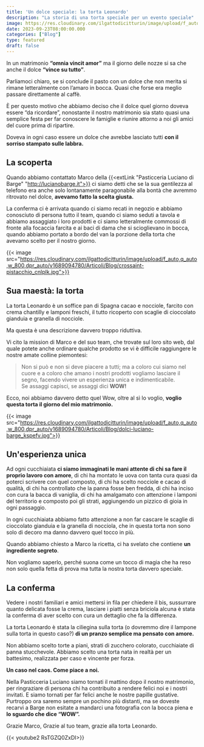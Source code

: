 ```yaml
---
title: 'Un dolce speciale: la torta Leonardo'
description: "La storia di una torta speciale per un evento speciale"
image: https://res.cloudinary.com/ilgattodicitturin/image/upload/f_auto,q_auto,w_800,dpr_auto/v1689874010/Articoli/Blog/torta-leonardo_xx95ou.jpg
date: 2023-09-23T08:00:00.000
categories: ["Blog"]
type: featured
draft: false    
---
```


In un matrimonio **“omnia vincit amor”** ma il giorno delle nozze si sa che anche il dolce **“vince su tutto”**.

Parliamoci chiaro, se si conclude il pasto con un dolce che non merita si rimane letteralmente con l’amaro in bocca.
Quasi che forse era meglio passare direttamente al caffè.

È per questo motivo che abbiamo deciso che il dolce quel giorno doveva essere “da ricordare”, nonostante il nostro matrimonio sia stato quasi una semplice festa per far conoscere le famiglie e riunire attorno a noi gli amici del cuore prima di ripartire. 

Doveva in ogni caso essere un dolce che avrebbe lasciato tutti **con il sorriso stampato sulle labbra.**

## La scoperta

Quando abbiamo contattato Marco della {{<extLink "Pasticceria Luciano di Barge" "http://lucianobarge.it">}} ci siamo detti che se la sua gentilezza al telefono era anche solo lontanamente paragonabile alla bontà che avremmo ritrovato nel dolce, **avevamo fatto la scelta giusta.**

La conferma ci è arrivata quando ci siamo recati in negozio e abbiamo conosciuto di persona tutto il team, quando ci siamo seduti a tavola e abbiamo assaggiato i loro prodotti e ci siamo letteralmente commossi di fronte alla focaccia farcita e ai baci di dama che si scioglievano in bocca, quando abbiamo portato a bordo del van la porzione della torta che avevamo scelto per il nostro giorno. 

{{< image src="https://res.cloudinary.com/ilgattodicitturin/image/upload/f_auto,q_auto,w_800,dpr_auto/v1689094780/Articoli/Blog/crossaint-pistacchio_cnlplk.jpg">}}

## Sua maestà: la torta

La torta Leonardo è un soffice pan di Spagna cacao e nocciole, farcito con crema chantilly e lamponi freschi, il tutto ricoperto con scaglie di cioccolato gianduia e granella di nocciole.

Ma questa è una descrizione davvero troppo riduttiva. 

Vi cito la mission di Marco e del suo team, che trovate sul loro sito web, dal quale potete anche ordinare qualche prodotto se vi è difficile raggiungere le nostre amate colline piemontesi:

> Non si può e non si deve piacere a tutti; ma a coloro cui siamo nel cuore e a coloro che amano i nostri prodotti vogliamo lasciare il segno, facendo vivere un esperienza unica e indimenticabile.  
> Se assaggi capisci, se assaggi dici **WOW!**

Ecco, noi abbiamo davvero detto quel Wow, oltre al sì lo voglio, **voglio questa torta il giorno del mio matrimonio.**

{{< image src="https://res.cloudinary.com/ilgattodicitturin/image/upload/f_auto,q_auto,w_800,dpr_auto/v1689094780/Articoli/Blog/dolci-luciano-barge_kspefv.jpg">}}

## Un'esperienza unica

Ad ogni cucchiaiata **ci siamo immaginati le mani attente di chi sa fare il proprio lavoro con amore**, di chi ha montato le uova con tanta cura quasi da poterci scrivere con quel composto, di chi ha scelto nocciole e cacao di qualità, di chi ha controllato che la panna fosse ben fredda, di chi ha inciso con cura la bacca di vaniglia, di chi ha amalgamato con attenzione i lamponi del territorio e composto poi gli strati, aggiungendo un pizzico di gioia in ogni passaggio. 

In ogni cucchiaiata abbiamo fatto attenzione a non far cascare le scaglie di cioccolato gianduia e la granella di nocciola, che in questa torta non sono solo di decoro ma danno davvero quel tocco in più.

Quando abbiamo chiesto a Marco la ricetta, ci ha svelato che contiene **un ingrediente segreto**. 

Non vogliamo saperlo, perché suona come un tocco di magia che ha reso non solo quella fetta di prova ma tutta la nostra torta davvero speciale.

## La conferma  

Vedere i nostri familiari e amici mettersi in fila per chiedere il bis, sussurrare quanto delicata fosse la crema, lasciare i piatti senza briciola alcuna è stata la conferma di aver scelto con cura un dettaglio che fa la differenza. 

La torta Leonardo è stata la ciliegina sulla torta (o dovremmo dire il lampone sulla torta in questo caso?) **di un pranzo semplice ma pensato con amore.** 

Non abbiamo scelto torte a piani, strati di zucchero colorato, cucchiaiate di panna stucchevole. 
Abbiamo scelto una torta nata in realtà per un battesimo, realizzata per caso e vincente per forza.

**Un caso nel caos. Come piace a noi.**

Nella Pasticceria Luciano siamo tornati il mattino dopo il nostro matrimonio, per ringraziare di persona chi ha contribuito a rendere felici noi e i nostri invitati. 
E siamo tornati per far felici anche le nostre papille gustative. Purtroppo ora saremo sempre un pochino più distanti, ma se doveste recarvi a Barge non esitate a mandarci una fotografia con la bocca piena e **lo sguardo che dice “WOW”.**

Grazie Marco, Grazie al tuo team, grazie alla torta Leonardo. 

{{< youtube2 RsTGZQ0ZxDI>}}